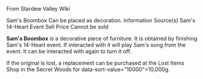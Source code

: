 From Stardew Valley Wiki

Sam's Boombox Can be placed as decoration. Information Source(s) Sam's 14-Heart Event Sell Price Cannot be sold

**Sam's Boombox** is a decorative piece of furniture. It is obtained by finishing Sam's 14-Heart event. If interacted with it will play Sam's song from the event. It can be interacted with again to turn it off.

If the original is lost, a replacement can be purchased at the Lost Items Shop in the Secret Woods for data-sort-value="10000"&gt;10,000g.